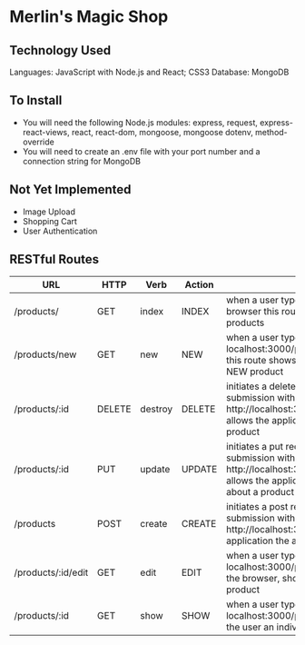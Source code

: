 # Merlin's Magic Shop

## Technology Used

Languages: JavaScript with Node.js and React; CSS3
Database: MongoDB 

## To Install
 * You will need the following Node.js modules: express, request, express-react-views, react, react-dom, mongoose, mongoose dotenv, method-override
 * You will need to create an .env file with your port number and a connection string for MongoDB

## Not Yet Implemented
 * Image Upload
 * Shopping Cart
 * User Authentication
 
## RESTful Routes

| URL |	HTTP | Verb	 | Action |	Notes |
| --- | --- | --- | --- | --- |
| /products/ | GET | index | INDEX | when a user types localhost:3000/products in browser this route shows a list or index of all products |
| /products/new |	GET |	new |	NEW | when a user types localhost:3000/products/new in the browser this route shows the user a form to create a NEW product |
| /products/:id	| DELETE| destroy |	DELETE | initiates a delete request through a form submission with action = http://localhost:3000/products/:idOfProductand allows the application the ability to delete a product |
| /products/:id	| PUT |	update	| UPDATE | initiates a put request through a form submission with action = http://localhost:3000/products/:idOfProductand allows the application the ability to Update data about a product |
| /products |	POST |	create |	CREATE | initiates a post request through a form submission with action = http://localhost:3000/products/ and allows the application the ability to create a product |
| /products/:id/edit	| GET |	edit |	EDIT | when a user types localhost:3000/products/:idOfProduct/edit in the browser, shows the user a form to edit a product |
| /products/:id |	GET |	show |	SHOW | when a user types localhost:3000/products/:idOfProduct shows the user an individual product in the browser |


